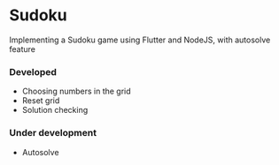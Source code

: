 # Sudoku
Implementing a Sudoku game using Flutter and NodeJS, with autosolve feature

### Developed
* Choosing numbers in the grid
* Reset grid
* Solution checking

### Under development
* Autosolve



